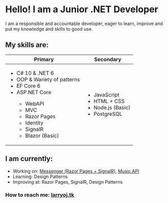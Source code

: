 # Hello! I am a Junior .NET Developer

I am a responsible and accountable developer, eager to learn, improve and put my knowledge and skills to good use.

## My skills are:
| Primary | Secondary |
| ------- | --------- |
| <ul><li>C# 10 & .NET 6</li><li>OOP & Wariety of patterns</li><li>EF Core 6</li><li>ASP.NET Core</li><ul><li>WebAPI</li><li>MVC</li><li>Razor Pages</li><li>Identity</li><li>SignalR</li><li>Blazor (Basic)</li></ul></ul> | <ul><li>JavaScript</li><li>HTML + CSS</li><li>Node.js (Basic)</li><li>PostgreSQL</li></ul> |

## I am currently:
- Working on: [Messenger (Razor Pages + SignalR)](https://github.com/larry-oj/Razor-Messenger), [Music API](https://github.com/larry-oj/Music-API)
- Learning: Design Patterns
- Improving at: Razor Pages, SignalR, Design Patterns

### How to reach me: [larryoj.tk](https://larryoj.tk/)
